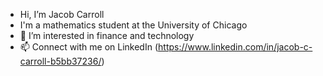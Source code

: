 - Hi, I’m Jacob Carroll
- I'm a mathematics student at the University of Chicago
- 👀 I’m interested in finance and technology
- 📫 Connect with me on LinkedIn (https://www.linkedin.com/in/jacob-c-carroll-b5bb37236/)

<!---
JacobCCarroll/JacobCCarroll is a ✨ special ✨ repository because its `README.md` (this file) appears on your GitHub profile.
You can click the Preview link to take a look at your changes.
--->
